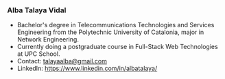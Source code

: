 ### Alba Talaya Vidal

- Bachelor's degree in Telecommunications Technologies and Services Engineering from the Polytechnic University of Catalonia, major in Network Engineering.
- Currently doing a postgraduate course in Full-Stack Web Technologies at UPC School.
- Contact: talayaalba@gmail.com
- LinkedIn: https://www.linkedin.com/in/albatalaya/
